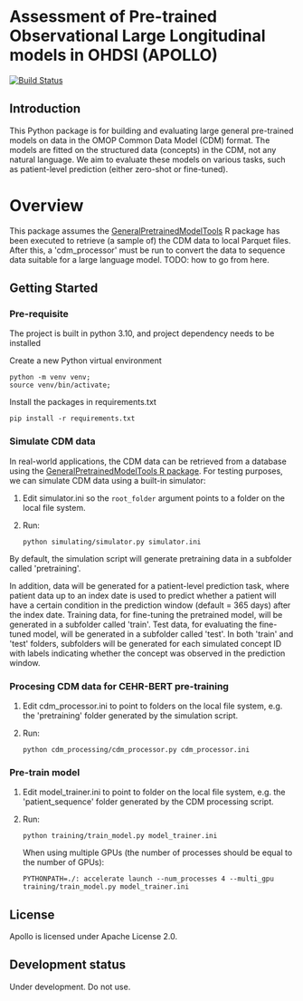 Assessment of Pre-trained Observational Large Longitudinal models in OHDSI (APOLLO)
===================================================================================

[![Build Status](https://github.com/OHDSI/Apollo/workflows/Build-and-test/badge.svg)](https://github.com/OHDSI/Apollo/actions?query=workflow%3ABuild-and-test)

## Introduction
This Python package is for building and evaluating large general pre-trained models on data in the OMOP Common Data Model (CDM) format. The models are fitted on the structured data (concepts) in the CDM, not any natural language. We aim to evaluate these models on various tasks, such as patient-level prediction (either zero-shot or fine-tuned).

# Overview
This package assumes the [GeneralPretrainedModelTools](https://github.com/OHDSI/GeneralPretrainedModelTools) R package has been executed to retrieve (a sample of) the CDM data to local Parquet files. After this, a 'cdm_processor' must be run to convert the data to sequence data suitable for a large language model. TODO: how to go from here. 

## Getting Started

### Pre-requisite
The project is built in python 3.10, and project dependency needs to be installed 

Create a new Python virtual environment
```console
python -m venv venv;
source venv/bin/activate;
```

Install the packages in requirements.txt
```console
pip install -r requirements.txt
```

### Simulate CDM data

In real-world applications, the CDM data can be retrieved from a database using the [GeneralPretrainedModelTools R package](https://github.com/OHDSI/GeneralPretrainedModelTools). 
For testing purposes, we can simulate CDM data using a built-in simulator:

1. Edit simulator.ini so the `root_folder` argument points to a folder on the local file system.

2. Run:

    ```
	python simulating/simulator.py simulator.ini
	```
   
By default, the simulation script will generate pretraining data in a subfolder called 'pretraining'. 


In addition, data will be generated for a patient-level prediction task, where patient data up to an index date is used to predict whether a patient will have a certain condition in the prediction window (default = 365 days) after the index date.
Training data, for fine-tuning the pretrained model, will be generated in a subfolder called 'train'.
Test data, for evaluating the fine-tuned model, will be generated in a subfolder called 'test'. 
In both 'train' and 'test' folders, subfolders will be generated for each simulated concept ID with labels indicating whether the concept was observed in the prediction window.

### Procesing CDM data for CEHR-BERT pre-training

1. Edit cdm_processor.ini to point to folders on the local file system, e.g. the 'pretraining' folder generated by the simulation script.

2. Run:

    ```
	python cdm_processing/cdm_processor.py cdm_processor.ini
	```

### Pre-train model

1. Edit model_trainer.ini to point to folder on the local file system, e.g. the 'patient_sequence' folder generated by the CDM processing script.

2. Run:

    ```
	python training/train_model.py model_trainer.ini
	```
     
	When using multiple GPUs (the number of processes should be equal to the number of GPUs):
	```
	PYTHONPATH=./: accelerate launch --num_processes 4 --multi_gpu training/train_model.py model_trainer.ini
	```


## License

Apollo is licensed under Apache License 2.0.

## Development status

Under development. Do not use.
